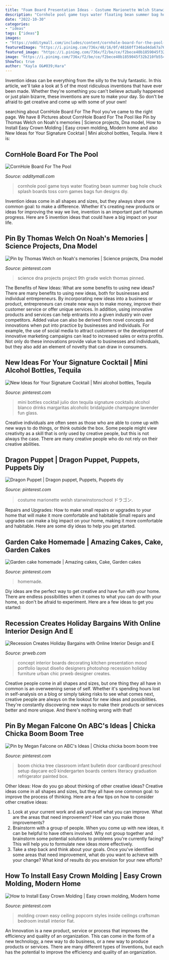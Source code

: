 ```yaml
---
title: "Foam Board Presentation Ideas - Costume Marionette Welsh Stanwinstonschool ドラゴン"
description: "Cornhole pool game toys water floating bean summer bag hole chuck splash boards toss corn games bags fun designs diy"
date: "2022-10-30"
categories:
- "ideas"
tags: ["ideas"]
images:
- "https://odditymall.com/includes/content/cornhole-board-for-the-pool-0.jpg"
featuredImage: "https://i.pinimg.com/736x/48/16/0f/48160ff346ad4da67a765cda5bfd8d43--infant-classroom-classroom-setup.jpg"
featured_image: "https://i.pinimg.com/736x/f2/be/ce/f2bece40b1859045f32b210fb554beef.jpg"
image: "https://i.pinimg.com/736x/f2/be/ce/f2bece40b1859045f32b210fb554beef.jpg"
ShowToc: true
author: "Kayla O&#039;Hara"
---
```



Invention ideas can be everything from the silly to the truly fantastic. In this article, we'll take a look at 5 of the most ridiculous inventions that have ever been made. Whether they're something you can't believe actually happened or just plain bizarre, these inventions are sure to make your day. So don't be afraid to get creative and come up with some of your own!

	

		
searching about CornHole Board For The Pool you've came to the right page. We have 8 Pictures about CornHole Board For The Pool like Pin by Thomas Welch on Noah&#039;s memories | Science projects, Dna model, How to Install Easy Crown Molding | Easy crown molding, Modern home and also New Ideas for Your Signature Cocktail | Mini alcohol bottles, Tequila. Here it is:
		
    
## CornHole Board For The Pool

<img loading=lazy src="https://odditymall.com/includes/content/cornhole-board-for-the-pool-0.jpg" onerror="this.onerror=null;this.src='https://tse3.mm.bing.net/th?id=OIP.GPt17Ydp56NKvvOZKpasFQHaGf&amp;pid=15.1';" alt="CornHole Board For The Pool">

_Source: odditymall.com_

>cornhole pool game toys water floating bean summer bag hole chuck splash boards toss corn games bags fun designs diy. 

	

Invention ideas come in all shapes and sizes, but they always share one common goal: to make a difference. Whether it's creating new products or ideas for improving the way we live, invention is an important part of human progress. Here are 5 invention ideas that could have a big impact on your life.

    
## Pin By Thomas Welch On Noah&#039;s Memories | Science Projects, Dna Model

<img loading=lazy src="https://i.pinimg.com/736x/1e/fe/ee/1efeee25b2eceee7d852f68df8daa004--dna-model-science-projects.jpg" onerror="this.onerror=null;this.src='https://tse3.mm.bing.net/th?id=OIP.WAh_qYib7rnsSvAwUu2nOQHaJ4&amp;pid=15.1';" alt="Pin by Thomas Welch on Noah&#039;s memories | Science projects, Dna model">

_Source: pinterest.com_

>science dna projects project 9th grade welch thomas pinned. 

	

The Benefits of New Ideas: What are some benefits to using new ideas?
There are many benefits to using new ideas, both for businesses and individual entrepreneurs. By incorporating new ideas into a business or product, entrepreneurs can create new ways to make money, improve their customer service or offer unique services. In addition, using innovative products and services can help entrants into a given industry win over competitors.
Added value can also be derived from novel concepts and innovations when put into practice by businesses and individuals. For example, the use of social media to attract customers or the development of innovative marketing campaigns can lead to increased sales or extra profits. Not only do these innovations provide value to businesses and individuals, but they also add an element of novelty that can draw in consumers.

    
## New Ideas For Your Signature Cocktail | Mini Alcohol Bottles, Tequila

<img loading=lazy src="https://i.pinimg.com/736x/60/6b/2e/606b2eaec07ea4ff89d2ce7c4ade19c7.jpg" onerror="this.onerror=null;this.src='https://tse4.mm.bing.net/th?id=OIP.vLClmNd7p3tmbUcdChPdvQHaLG&amp;pid=15.1';" alt="New Ideas for Your Signature Cocktail | Mini alcohol bottles, Tequila">

_Source: pinterest.com_

>mini bottles cocktail julio don tequila signature cocktails alcohol blanco drinks margaritas alcoholic bridalguide champagne lavender fun glass. 

	

Creative individuals are often seen as those who are able to come up with new ways to do things, or think outside the box. Some people might view creativity as a skill that is only used by creative people, but this is not always the case. There are many creative people who do not rely on their creative abilities.

    
## Dragon Puppet | Dragon Puppet, Puppets, Puppets Diy

<img loading=lazy src="https://i.pinimg.com/736x/f2/be/ce/f2bece40b1859045f32b210fb554beef.jpg" onerror="this.onerror=null;this.src='https://tse3.mm.bing.net/th?id=OIP.UBIdzeHHRpyZ52BBHO8YkQHaJ3&amp;pid=15.1';" alt="Dragon Puppet | Dragon puppet, Puppets, Puppets diy">

_Source: pinterest.com_

>costume marionette welsh stanwinstonschool ドラゴン. 

	

Repairs and Upgrades: How to make small repairs or upgrades to your home that will make it more comfortable and habitable
Small repairs and upgrades can make a big impact on your home, making it more comfortable and habitable. Here are some diy ideas to help you get started.

    
## Garden Cake Homemade | Amazing Cakes, Cake, Garden Cakes

<img loading=lazy src="https://i.pinimg.com/736x/1e/a9/dd/1ea9dde0f6ed384d91c2c45720c4908b.jpg" onerror="this.onerror=null;this.src='https://tse3.mm.bing.net/th?id=OIP.Uyiv5PzLLFdYNqs2nZ5tGwHaNK&amp;pid=15.1';" alt="Garden cake homemade | Amazing cakes, Cake, Garden cakes">

_Source: pinterest.com_

>homemade. 

	

Diy ideas are the perfect way to get creative and have fun with your home. There are endless possibilities when it comes to what you can do with your home, so don't be afraid to experiment. Here are a few ideas to get you started:

    
## Recession Creates Holiday Bargains With Online Interior Design And E

<img loading=lazy src="http://ww1.prweb.com/prfiles/2010/11/29/3896824/KitcheneDecoratingConceptBoard.jpg" onerror="this.onerror=null;this.src='https://tse3.mm.bing.net/th?id=OIP.L9_0w___lJXdakGfGzVSvwHaJ4&amp;pid=15.1';" alt="Recession Creates Holiday Bargains with Online Interior Design and E">

_Source: prweb.com_

>concept interior boards decorating kitchen presentation mood portfolio layout diseño designers photoshop recession holiday furniture urban chic prweb designer creates. 

	

Creative people come in all shapes and sizes, but one thing they all have in common is an overweening sense of self. Whether it's spending hours lost in self-analysis on a blog or simply taking risks to see what comes next, creative people are always on the lookout for new ideas and possibilities. They're constantly discovering new ways to make their products or services better and more unique. And there's nothing wrong with that!

    
## Pin By Megan Falcone On ABC&#039;s Ideas | Chicka Chicka Boom Boom Tree

<img loading=lazy src="https://i.pinimg.com/736x/48/16/0f/48160ff346ad4da67a765cda5bfd8d43--infant-classroom-classroom-setup.jpg" onerror="this.onerror=null;this.src='https://tse2.mm.bing.net/th?id=OIP.t_XYIZljsGy414f7negrjQHaJ3&amp;pid=15.1';" alt="Pin by Megan Falcone on ABC&#039;s Ideas | Chicka chicka boom boom tree">

_Source: pinterest.com_

>boom chicka tree classroom infant bulletin door cardboard preschool setup daycare ec0 kindergarten boards centers literacy graduation refrigerator painted box. 

	

Other Ideas: How do you go about thinking of other creative ideas?
Creative ideas come in all shapes and sizes, but they all have one common goal: to improve the process of thinking. Here are a few tips on how to consider other creative ideas:
1. Look at your current work and ask yourself what you can improve. What are the areas that need improvement? How can you make those improvements?
2. Brainstorm with a group of people. When you come up with new ideas, it can be helpful to have others involved. Why not group together and brainstorm some potential solutions to problems you're currently facing? This will help you to formulate new ideas more effectively.
3. Take a step back and think about your goals. Once you've identified some areas that need improvement, what do you want to achieve with your change? What kind of results do you envision for your new efforts?

    
## How To Install Easy Crown Molding | Easy Crown Molding, Modern Home

<img loading=lazy src="https://i.pinimg.com/736x/45/b8/98/45b8989fd8234a0dc7583fc8a9dda16c--easy-crown-molding-molding-ideas.jpg" onerror="this.onerror=null;this.src='https://tse4.mm.bing.net/th?id=OIP.P47qevuCuf-IqYr4fAQ9wgHaFj&amp;pid=15.1';" alt="How to Install Easy Crown Molding | Easy crown molding, Modern home">

_Source: pinterest.com_

>molding crown easy ceiling popcorn styles inside ceilings craftsman bedroom install interior flat. 

	

An Innovation is a new product, service or process that improves the efficiency and quality of an organization. This can come in the form of a new technology, a new way to do business, or a new way to produce products or services. There are many different types of Inventions, but each has the potential to improve the efficiency and quality of an organization.

